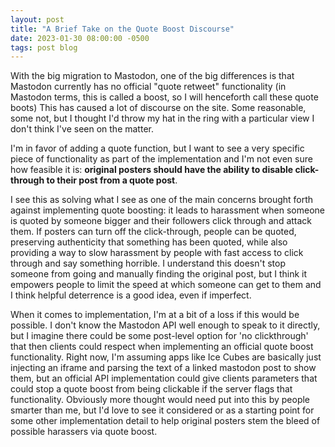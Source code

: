 ```yaml
---
layout: post
title: "A Brief Take on the Quote Boost Discourse"
date: 2023-01-30 08:00:00 -0500
tags: post blog
---
```

With the big migration to Mastodon, one of the big differences is that Mastodon currently has no official "quote retweet" functionality (in Mastodon terms, this is called a boost, so I will henceforth call these quote boots) This has caused a lot of discourse on the site. Some reasonable, some not, but I thought I'd throw my hat in the ring with a particular view I don't think I've seen on the matter. 

I'm in favor of adding a quote function, but I want to see a very specific piece of functionality as part of the implementation and I'm not even sure how feasible it is: **original posters should have the ability to disable click-through to their post from a quote post**. 

I see this as solving what I see as one of the main concerns brought forth against implementing quote boosting: it leads to harassment when someone is quoted by someone bigger and their followers click through and attack them. If posters can turn off the click-through, people can be quoted, preserving authenticity that something has been quoted, while also providing a way to slow harassment by people with fast access to click through and say something horrible. I understand this doesn't stop someone from going and manually finding the original post, but I think it empowers people to limit the speed at which someone can get to them and I think helpful deterrence is a good idea, even if imperfect.

When it comes to implementation, I'm at a bit of a loss if this would be possible. I don't know the Mastodon API well enough to speak to it directly, but I imagine there could be some post-level option for 'no clickthrough' that then clients could respect when implementing an official quote boost functionality. Right now, I'm assuming apps like Ice Cubes are basically just injecting an iframe and parsing the text of a linked mastodon post to show them, but an official API implementation could give clients parameters that could stop a quote boost from being clickable if the server flags that functionality. Obviously more thought would need put into this by people smarter than me, but I'd love to see it considered or as a starting point for some other implementation detail to help original posters stem the bleed of possible harassers via quote boost.